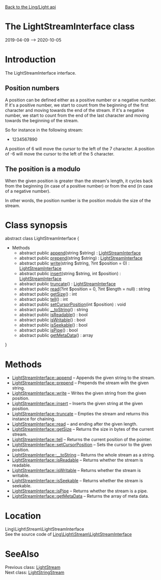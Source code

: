 [Back to the Ling/Light api](https://github.com/lingtalfi/Light/blob/master/doc/api/Ling/Light.md)



The LightStreamInterface class
================
2019-04-09 --> 2020-10-05






Introduction
============

The LightStreamInterface interface.


Position numbers
----------

A position can be defined either as a positive number or a negative number.
If it's a positive number, we start to count from the beginning of the first character and moving towards the end of the stream.
If it's a negative number, we start to count from the end of the last character and moving towards the beginning of the stream.

So for instance in the following stream:

- 1234567890

A position of 6 will move the cursor to the left of the 7 character.
A position of -6 will move the cursor to the left of the 5 character.


The position is a modulo
-------
When the given position is greater than the stream's length, it cycles back from the beginning (in case
of a positive number) or from the end (in case of a negative number).

In other words, the position number is the position modulo the size of the stream.



Class synopsis
==============


abstract class <span class="pl-k">LightStreamInterface</span>  {

- Methods
    - abstract public [append](https://github.com/lingtalfi/Light/blob/master/doc/api/Ling/Light/Stream/LightStreamInterface/append.md)(string $string) : [LightStreamInterface](https://github.com/lingtalfi/Light/blob/master/doc/api/Ling/Light/Stream/LightStreamInterface.md)
    - abstract public [prepend](https://github.com/lingtalfi/Light/blob/master/doc/api/Ling/Light/Stream/LightStreamInterface/prepend.md)(string $string) : [LightStreamInterface](https://github.com/lingtalfi/Light/blob/master/doc/api/Ling/Light/Stream/LightStreamInterface.md)
    - abstract public [write](https://github.com/lingtalfi/Light/blob/master/doc/api/Ling/Light/Stream/LightStreamInterface/write.md)(string $string, ?int $position = 0) : [LightStreamInterface](https://github.com/lingtalfi/Light/blob/master/doc/api/Ling/Light/Stream/LightStreamInterface.md)
    - abstract public [insert](https://github.com/lingtalfi/Light/blob/master/doc/api/Ling/Light/Stream/LightStreamInterface/insert.md)(string $string, int $position) : [LightStreamInterface](https://github.com/lingtalfi/Light/blob/master/doc/api/Ling/Light/Stream/LightStreamInterface.md)
    - abstract public [truncate](https://github.com/lingtalfi/Light/blob/master/doc/api/Ling/Light/Stream/LightStreamInterface/truncate.md)() : [LightStreamInterface](https://github.com/lingtalfi/Light/blob/master/doc/api/Ling/Light/Stream/LightStreamInterface.md)
    - abstract public [read](https://github.com/lingtalfi/Light/blob/master/doc/api/Ling/Light/Stream/LightStreamInterface/read.md)(?int $position = 0, ?int $length = null) : string
    - abstract public [getSize](https://github.com/lingtalfi/Light/blob/master/doc/api/Ling/Light/Stream/LightStreamInterface/getSize.md)() : int
    - abstract public [tell](https://github.com/lingtalfi/Light/blob/master/doc/api/Ling/Light/Stream/LightStreamInterface/tell.md)() : int
    - abstract public [setCursorPosition](https://github.com/lingtalfi/Light/blob/master/doc/api/Ling/Light/Stream/LightStreamInterface/setCursorPosition.md)(int $position) : void
    - abstract public [__toString](https://github.com/lingtalfi/Light/blob/master/doc/api/Ling/Light/Stream/LightStreamInterface/__toString.md)() : string
    - abstract public [isReadable](https://github.com/lingtalfi/Light/blob/master/doc/api/Ling/Light/Stream/LightStreamInterface/isReadable.md)() : bool
    - abstract public [isWritable](https://github.com/lingtalfi/Light/blob/master/doc/api/Ling/Light/Stream/LightStreamInterface/isWritable.md)() : bool
    - abstract public [isSeekable](https://github.com/lingtalfi/Light/blob/master/doc/api/Ling/Light/Stream/LightStreamInterface/isSeekable.md)() : bool
    - abstract public [isPipe](https://github.com/lingtalfi/Light/blob/master/doc/api/Ling/Light/Stream/LightStreamInterface/isPipe.md)() : bool
    - abstract public [getMetaData](https://github.com/lingtalfi/Light/blob/master/doc/api/Ling/Light/Stream/LightStreamInterface/getMetaData.md)() : array

}






Methods
==============

- [LightStreamInterface::append](https://github.com/lingtalfi/Light/blob/master/doc/api/Ling/Light/Stream/LightStreamInterface/append.md) &ndash; Appends the given string to the stream.
- [LightStreamInterface::prepend](https://github.com/lingtalfi/Light/blob/master/doc/api/Ling/Light/Stream/LightStreamInterface/prepend.md) &ndash; Prepends the stream with the given string.
- [LightStreamInterface::write](https://github.com/lingtalfi/Light/blob/master/doc/api/Ling/Light/Stream/LightStreamInterface/write.md) &ndash; Writes the given string from the given position.
- [LightStreamInterface::insert](https://github.com/lingtalfi/Light/blob/master/doc/api/Ling/Light/Stream/LightStreamInterface/insert.md) &ndash; Inserts the given string at the given position.
- [LightStreamInterface::truncate](https://github.com/lingtalfi/Light/blob/master/doc/api/Ling/Light/Stream/LightStreamInterface/truncate.md) &ndash; Empties the stream and returns this instance for chaining.
- [LightStreamInterface::read](https://github.com/lingtalfi/Light/blob/master/doc/api/Ling/Light/Stream/LightStreamInterface/read.md) &ndash; and ending after the given length.
- [LightStreamInterface::getSize](https://github.com/lingtalfi/Light/blob/master/doc/api/Ling/Light/Stream/LightStreamInterface/getSize.md) &ndash; Returns the size in bytes of the current stream.
- [LightStreamInterface::tell](https://github.com/lingtalfi/Light/blob/master/doc/api/Ling/Light/Stream/LightStreamInterface/tell.md) &ndash; Returns the current position of the pointer.
- [LightStreamInterface::setCursorPosition](https://github.com/lingtalfi/Light/blob/master/doc/api/Ling/Light/Stream/LightStreamInterface/setCursorPosition.md) &ndash; Sets the cursor to the given position.
- [LightStreamInterface::__toString](https://github.com/lingtalfi/Light/blob/master/doc/api/Ling/Light/Stream/LightStreamInterface/__toString.md) &ndash; Returns the whole stream as a string.
- [LightStreamInterface::isReadable](https://github.com/lingtalfi/Light/blob/master/doc/api/Ling/Light/Stream/LightStreamInterface/isReadable.md) &ndash; Returns whether the stream is readable.
- [LightStreamInterface::isWritable](https://github.com/lingtalfi/Light/blob/master/doc/api/Ling/Light/Stream/LightStreamInterface/isWritable.md) &ndash; Returns whether the stream is writable.
- [LightStreamInterface::isSeekable](https://github.com/lingtalfi/Light/blob/master/doc/api/Ling/Light/Stream/LightStreamInterface/isSeekable.md) &ndash; Returns whether the stream is seekable.
- [LightStreamInterface::isPipe](https://github.com/lingtalfi/Light/blob/master/doc/api/Ling/Light/Stream/LightStreamInterface/isPipe.md) &ndash; Returns whether the stream is a pipe.
- [LightStreamInterface::getMetaData](https://github.com/lingtalfi/Light/blob/master/doc/api/Ling/Light/Stream/LightStreamInterface/getMetaData.md) &ndash; Returns the array of meta data.





Location
=============
Ling\Light\Stream\LightStreamInterface<br>
See the source code of [Ling\Light\Stream\LightStreamInterface](https://github.com/lingtalfi/Light/blob/master/Stream/LightStreamInterface.php)



SeeAlso
==============
Previous class: [LightStream](https://github.com/lingtalfi/Light/blob/master/doc/api/Ling/Light/Stream/LightStream.md)<br>Next class: [LightStringStream](https://github.com/lingtalfi/Light/blob/master/doc/api/Ling/Light/Stream/LightStringStream.md)<br>
